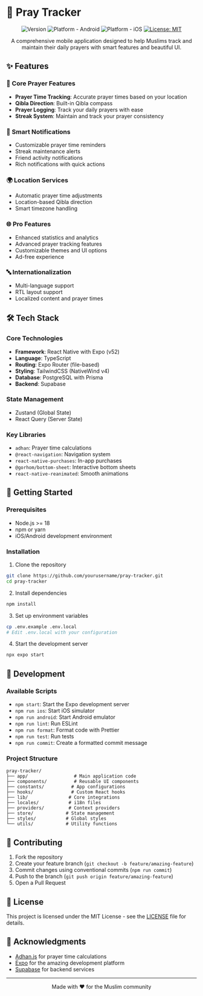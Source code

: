 # 🕌 Pray Tracker

<div align="center">

![Version](https://img.shields.io/badge/version-1.1.0--alpha.1-blue)
![Platform - Android](https://img.shields.io/badge/platform-Android-green)
![Platform - iOS](https://img.shields.io/badge/platform-iOS-black)
[![License: MIT](https://img.shields.io/badge/License-MIT-yellow.svg)](https://opensource.org/licenses/MIT)

A comprehensive mobile application designed to help Muslims track and maintain their daily prayers with smart features and beautiful UI.

</div>

## ✨ Features

### 🕌 Core Prayer Features

- **Prayer Time Tracking**: Accurate prayer times based on your location
- **Qibla Direction**: Built-in Qibla compass
- **Prayer Logging**: Track your daily prayers with ease
- **Streak System**: Maintain and track your prayer consistency

### 📱 Smart Notifications

- Customizable prayer time reminders
- Streak maintenance alerts
- Friend activity notifications
- Rich notifications with quick actions

### 🌍 Location Services

- Automatic prayer time adjustments
- Location-based Qibla direction
- Smart timezone handling

### 🌐 Pro Features

- Enhanced statistics and analytics
- Advanced prayer tracking features
- Customizable themes and UI options
- Ad-free experience

### 🔤 Internationalization

- Multi-language support
- RTL layout support
- Localized content and prayer times

## 🛠 Tech Stack

### Core Technologies

- **Framework**: React Native with Expo (v52)
- **Language**: TypeScript
- **Routing**: Expo Router (file-based)
- **Styling**: TailwindCSS (NativeWind v4)
- **Database**: PostgreSQL with Prisma
- **Backend**: Supabase

### State Management

- Zustand (Global State)
- React Query (Server State)

### Key Libraries

- `adhan`: Prayer time calculations
- `@react-navigation`: Navigation system
- `react-native-purchases`: In-app purchases
- `@gorhom/bottom-sheet`: Interactive bottom sheets
- `react-native-reanimated`: Smooth animations

## 🚀 Getting Started

### Prerequisites

- Node.js >= 18
- npm or yarn
- iOS/Android development environment

### Installation

1. Clone the repository

```bash
git clone https://github.com/yourusername/pray-tracker.git
cd pray-tracker
```

2. Install dependencies

```bash
npm install
```

3. Set up environment variables

```bash
cp .env.example .env.local
# Edit .env.local with your configuration
```

4. Start the development server

```bash
npx expo start
```

## 📱 Development

### Available Scripts

- `npm start`: Start the Expo development server
- `npm run ios`: Start iOS simulator
- `npm run android`: Start Android emulator
- `npm run lint`: Run ESLint
- `npm run format`: Format code with Prettier
- `npm run test`: Run tests
- `npm run commit`: Create a formatted commit message

### Project Structure

```
pray-tracker/
├── app/                 # Main application code
├── components/          # Reusable UI components
├── constants/          # App configurations
├── hooks/              # Custom React hooks
├── lib/               # Core integrations
├── locales/           # i18n files
├── providers/         # Context providers
├── store/            # State management
├── styles/           # Global styles
└── utils/            # Utility functions
```

## 🤝 Contributing

1. Fork the repository
2. Create your feature branch (`git checkout -b feature/amazing-feature`)
3. Commit changes using conventional commits (`npm run commit`)
4. Push to the branch (`git push origin feature/amazing-feature`)
5. Open a Pull Request

## 📝 License

This project is licensed under the MIT License - see the [LICENSE](LICENSE) file for details.

## 🙏 Acknowledgments

- [Adhan.js](https://github.com/batoulapps/adhan-js) for prayer time calculations
- [Expo](https://expo.dev) for the amazing development platform
- [Supabase](https://supabase.com) for backend services

---

<div align="center">
Made with ❤️ for the Muslim community
</div>
